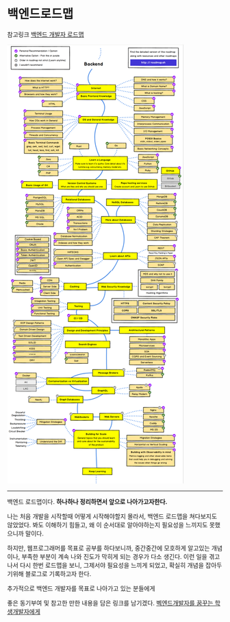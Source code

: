 # 백엔드로드맵
참고링크
[백엔드 개발자 로드맵](https://roadmap.sh/backend)

![roadMap image](./image/backendRoadMap.png)

---
백엔드 로드맵이다.
**하나하나 정리하면서 앞으로 나아가고자한다.**

나는 처음 개발을 시작할때 어떻게 시작해야할지 몰라서, 백엔드 로드맵을 쳐다보지도 않았었다. 
봐도 이해하기 힘들고, 왜 이 순서대로 알아야하는지 필요성을 느끼지도 못했으니까 말이다. 

 

하지만, 웹프로그래머를 목표로 공부를 하다보니까, 
중간중간에 모호하게 알고있는 개념이나, 부족한 부분이 계속 나와 진도가 막히게 되는 경우가 다소 생긴다. 
이런 일을 겪고나서 다시 한번 로드맵을 보니, 그제서야 필요성을 느끼게 되었고, 
확실히 개념을 잡아두기위해 블로그로 기록하고자 한다.

 

 

추가적으로 백엔드 개발자를 목표로 나아가고 있는 분들에게 

좋은 동기부여 및 참고한 만한 내용을 담은 링크를 남기겠다.
[벡엔드개발자를 꿈꾸는 학생개발자에게](https://d2.naver.com/news/3435170)
